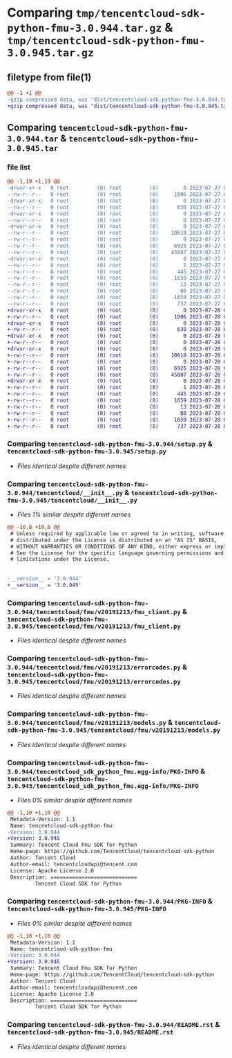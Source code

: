 # Comparing `tmp/tencentcloud-sdk-python-fmu-3.0.944.tar.gz` & `tmp/tencentcloud-sdk-python-fmu-3.0.945.tar.gz`

## filetype from file(1)

```diff
@@ -1 +1 @@
-gzip compressed data, was "dist/tencentcloud-sdk-python-fmu-3.0.944.tar", last modified: Thu Jul 27 02:16:00 2023, max compression
+gzip compressed data, was "dist/tencentcloud-sdk-python-fmu-3.0.945.tar", last modified: Fri Jul 28 00:28:31 2023, max compression
```

## Comparing `tencentcloud-sdk-python-fmu-3.0.944.tar` & `tencentcloud-sdk-python-fmu-3.0.945.tar`

### file list

```diff
@@ -1,19 +1,19 @@
-drwxr-xr-x   0 root         (0) root         (0)        0 2023-07-27 02:16:00.000000 tencentcloud-sdk-python-fmu-3.0.944/
--rw-r--r--   0 root         (0) root         (0)     1006 2023-07-27 02:16:00.000000 tencentcloud-sdk-python-fmu-3.0.944/setup.py
-drwxr-xr-x   0 root         (0) root         (0)        0 2023-07-27 02:16:00.000000 tencentcloud-sdk-python-fmu-3.0.944/tencentcloud/
--rw-r--r--   0 root         (0) root         (0)      630 2023-07-27 02:16:00.000000 tencentcloud-sdk-python-fmu-3.0.944/tencentcloud/__init__.py
-drwxr-xr-x   0 root         (0) root         (0)        0 2023-07-27 02:16:00.000000 tencentcloud-sdk-python-fmu-3.0.944/tencentcloud/fmu/
--rw-r--r--   0 root         (0) root         (0)        0 2023-07-27 02:16:00.000000 tencentcloud-sdk-python-fmu-3.0.944/tencentcloud/fmu/__init__.py
-drwxr-xr-x   0 root         (0) root         (0)        0 2023-07-27 02:16:00.000000 tencentcloud-sdk-python-fmu-3.0.944/tencentcloud/fmu/v20191213/
--rw-r--r--   0 root         (0) root         (0)    10618 2023-07-27 02:16:00.000000 tencentcloud-sdk-python-fmu-3.0.944/tencentcloud/fmu/v20191213/fmu_client.py
--rw-r--r--   0 root         (0) root         (0)        0 2023-07-27 02:16:00.000000 tencentcloud-sdk-python-fmu-3.0.944/tencentcloud/fmu/v20191213/__init__.py
--rw-r--r--   0 root         (0) root         (0)     6925 2023-07-27 02:16:00.000000 tencentcloud-sdk-python-fmu-3.0.944/tencentcloud/fmu/v20191213/errorcodes.py
--rw-r--r--   0 root         (0) root         (0)    45807 2023-07-27 02:16:00.000000 tencentcloud-sdk-python-fmu-3.0.944/tencentcloud/fmu/v20191213/models.py
-drwxr-xr-x   0 root         (0) root         (0)        0 2023-07-27 02:16:00.000000 tencentcloud-sdk-python-fmu-3.0.944/tencentcloud_sdk_python_fmu.egg-info/
--rw-r--r--   0 root         (0) root         (0)        1 2023-07-27 02:16:00.000000 tencentcloud-sdk-python-fmu-3.0.944/tencentcloud_sdk_python_fmu.egg-info/dependency_links.txt
--rw-r--r--   0 root         (0) root         (0)      445 2023-07-27 02:16:00.000000 tencentcloud-sdk-python-fmu-3.0.944/tencentcloud_sdk_python_fmu.egg-info/SOURCES.txt
--rw-r--r--   0 root         (0) root         (0)     1659 2023-07-27 02:16:00.000000 tencentcloud-sdk-python-fmu-3.0.944/tencentcloud_sdk_python_fmu.egg-info/PKG-INFO
--rw-r--r--   0 root         (0) root         (0)       13 2023-07-27 02:16:00.000000 tencentcloud-sdk-python-fmu-3.0.944/tencentcloud_sdk_python_fmu.egg-info/top_level.txt
--rw-r--r--   0 root         (0) root         (0)       88 2023-07-27 02:16:00.000000 tencentcloud-sdk-python-fmu-3.0.944/setup.cfg
--rw-r--r--   0 root         (0) root         (0)     1659 2023-07-27 02:16:00.000000 tencentcloud-sdk-python-fmu-3.0.944/PKG-INFO
--rw-r--r--   0 root         (0) root         (0)      737 2023-07-27 02:16:00.000000 tencentcloud-sdk-python-fmu-3.0.944/README.rst
+drwxr-xr-x   0 root         (0) root         (0)        0 2023-07-28 00:28:31.000000 tencentcloud-sdk-python-fmu-3.0.945/
+-rw-r--r--   0 root         (0) root         (0)     1006 2023-07-28 00:28:31.000000 tencentcloud-sdk-python-fmu-3.0.945/setup.py
+drwxr-xr-x   0 root         (0) root         (0)        0 2023-07-28 00:28:31.000000 tencentcloud-sdk-python-fmu-3.0.945/tencentcloud/
+-rw-r--r--   0 root         (0) root         (0)      630 2023-07-28 00:28:31.000000 tencentcloud-sdk-python-fmu-3.0.945/tencentcloud/__init__.py
+drwxr-xr-x   0 root         (0) root         (0)        0 2023-07-28 00:28:31.000000 tencentcloud-sdk-python-fmu-3.0.945/tencentcloud/fmu/
+-rw-r--r--   0 root         (0) root         (0)        0 2023-07-28 00:28:31.000000 tencentcloud-sdk-python-fmu-3.0.945/tencentcloud/fmu/__init__.py
+drwxr-xr-x   0 root         (0) root         (0)        0 2023-07-28 00:28:31.000000 tencentcloud-sdk-python-fmu-3.0.945/tencentcloud/fmu/v20191213/
+-rw-r--r--   0 root         (0) root         (0)    10618 2023-07-28 00:28:31.000000 tencentcloud-sdk-python-fmu-3.0.945/tencentcloud/fmu/v20191213/fmu_client.py
+-rw-r--r--   0 root         (0) root         (0)        0 2023-07-28 00:28:31.000000 tencentcloud-sdk-python-fmu-3.0.945/tencentcloud/fmu/v20191213/__init__.py
+-rw-r--r--   0 root         (0) root         (0)     6925 2023-07-28 00:28:31.000000 tencentcloud-sdk-python-fmu-3.0.945/tencentcloud/fmu/v20191213/errorcodes.py
+-rw-r--r--   0 root         (0) root         (0)    45807 2023-07-28 00:28:31.000000 tencentcloud-sdk-python-fmu-3.0.945/tencentcloud/fmu/v20191213/models.py
+drwxr-xr-x   0 root         (0) root         (0)        0 2023-07-28 00:28:31.000000 tencentcloud-sdk-python-fmu-3.0.945/tencentcloud_sdk_python_fmu.egg-info/
+-rw-r--r--   0 root         (0) root         (0)        1 2023-07-28 00:28:31.000000 tencentcloud-sdk-python-fmu-3.0.945/tencentcloud_sdk_python_fmu.egg-info/dependency_links.txt
+-rw-r--r--   0 root         (0) root         (0)      445 2023-07-28 00:28:31.000000 tencentcloud-sdk-python-fmu-3.0.945/tencentcloud_sdk_python_fmu.egg-info/SOURCES.txt
+-rw-r--r--   0 root         (0) root         (0)     1659 2023-07-28 00:28:31.000000 tencentcloud-sdk-python-fmu-3.0.945/tencentcloud_sdk_python_fmu.egg-info/PKG-INFO
+-rw-r--r--   0 root         (0) root         (0)       13 2023-07-28 00:28:31.000000 tencentcloud-sdk-python-fmu-3.0.945/tencentcloud_sdk_python_fmu.egg-info/top_level.txt
+-rw-r--r--   0 root         (0) root         (0)       88 2023-07-28 00:28:31.000000 tencentcloud-sdk-python-fmu-3.0.945/setup.cfg
+-rw-r--r--   0 root         (0) root         (0)     1659 2023-07-28 00:28:31.000000 tencentcloud-sdk-python-fmu-3.0.945/PKG-INFO
+-rw-r--r--   0 root         (0) root         (0)      737 2023-07-28 00:28:31.000000 tencentcloud-sdk-python-fmu-3.0.945/README.rst
```

### Comparing `tencentcloud-sdk-python-fmu-3.0.944/setup.py` & `tencentcloud-sdk-python-fmu-3.0.945/setup.py`

 * *Files identical despite different names*

### Comparing `tencentcloud-sdk-python-fmu-3.0.944/tencentcloud/__init__.py` & `tencentcloud-sdk-python-fmu-3.0.945/tencentcloud/__init__.py`

 * *Files 1% similar despite different names*

```diff
@@ -10,8 +10,8 @@
 # Unless required by applicable law or agreed to in writing, software
 # distributed under the License is distributed on an "AS IS" BASIS,
 # WITHOUT WARRANTIES OR CONDITIONS OF ANY KIND, either express or implied.
 # See the License for the specific language governing permissions and
 # limitations under the License.
 
 
-__version__ = '3.0.944'
+__version__ = '3.0.945'
```

### Comparing `tencentcloud-sdk-python-fmu-3.0.944/tencentcloud/fmu/v20191213/fmu_client.py` & `tencentcloud-sdk-python-fmu-3.0.945/tencentcloud/fmu/v20191213/fmu_client.py`

 * *Files identical despite different names*

### Comparing `tencentcloud-sdk-python-fmu-3.0.944/tencentcloud/fmu/v20191213/errorcodes.py` & `tencentcloud-sdk-python-fmu-3.0.945/tencentcloud/fmu/v20191213/errorcodes.py`

 * *Files identical despite different names*

### Comparing `tencentcloud-sdk-python-fmu-3.0.944/tencentcloud/fmu/v20191213/models.py` & `tencentcloud-sdk-python-fmu-3.0.945/tencentcloud/fmu/v20191213/models.py`

 * *Files identical despite different names*

### Comparing `tencentcloud-sdk-python-fmu-3.0.944/tencentcloud_sdk_python_fmu.egg-info/PKG-INFO` & `tencentcloud-sdk-python-fmu-3.0.945/tencentcloud_sdk_python_fmu.egg-info/PKG-INFO`

 * *Files 0% similar despite different names*

```diff
@@ -1,10 +1,10 @@
 Metadata-Version: 1.1
 Name: tencentcloud-sdk-python-fmu
-Version: 3.0.944
+Version: 3.0.945
 Summary: Tencent Cloud Fmu SDK for Python
 Home-page: https://github.com/TencentCloud/tencentcloud-sdk-python
 Author: Tencent Cloud
 Author-email: tencentcloudapi@tencent.com
 License: Apache License 2.0
 Description: ============================
         Tencent Cloud SDK for Python
```

### Comparing `tencentcloud-sdk-python-fmu-3.0.944/PKG-INFO` & `tencentcloud-sdk-python-fmu-3.0.945/PKG-INFO`

 * *Files 0% similar despite different names*

```diff
@@ -1,10 +1,10 @@
 Metadata-Version: 1.1
 Name: tencentcloud-sdk-python-fmu
-Version: 3.0.944
+Version: 3.0.945
 Summary: Tencent Cloud Fmu SDK for Python
 Home-page: https://github.com/TencentCloud/tencentcloud-sdk-python
 Author: Tencent Cloud
 Author-email: tencentcloudapi@tencent.com
 License: Apache License 2.0
 Description: ============================
         Tencent Cloud SDK for Python
```

### Comparing `tencentcloud-sdk-python-fmu-3.0.944/README.rst` & `tencentcloud-sdk-python-fmu-3.0.945/README.rst`

 * *Files identical despite different names*

